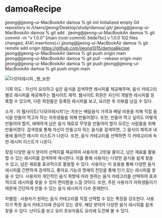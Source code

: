 # damoaRecipe

jjeong@jjeong-ui-MacBookAir damoa % git init
Initialized empty Git repository in /Users/jjeong/Desktop/study/damoa/.git/
jjeong@jjeong-ui-MacBookAir damoa % git add .
jjeong@jjeong-ui-MacBookAir damoa % git commit -m "v 1.0.0"
[main (root-commit) 3dde7bc] v 1.0.0
 102 files changed, 4141 insertions(+)
jjeong@jjeong-ui-MacBookAir damoa % git remote add origin https://github.com/jjeong1015/damoaRecipe
jjeong@jjeong-ui-MacBookAir damoa % git push origin main
jjeong@jjeong-ui-MacBookAir damoa % git pull --rebase origin main
jjeong@jjeong-ui-MacBookAir damoa % git push
jjeong@jjeong-ui-MacBookAir damoa % git push origin main

![다모아레시피 _쩡_보완](https://github.com/jjeong1015/damoaRecipe/assets/82391356/49d755c1-dcb6-4dc4-9c32-b4c7a0fae54e)

기획 의도 : 자신이 요리하고 싶은 음식을 검색하면 레시피를 제공해주며, 음식 카테고리별로 레시피를 제공해주는 웹사이트 제작. 웹사이트 회원은 자신이 개발한 레시피를 등록할 수 있으며, 다른 회원들은 등록된 레시피를 보고, 요리한 후 리뷰를 남길 수 있다.

소개 : 이 웹사이트(‘다모아레시피’)는 치솟는 배달음식 가격과 배달 비용을 피해 직접 음식을 만들어 먹고자 하는 자취생들을 위해 만들어졌다. 또한, 만들어 먹고 싶어도 어떻게 만들어야 할지, 애매하게 남은 음식 재료로 무엇을 만들어야 할지 모르는 사람들을 위해 만들어졌다. 검색창을 통해 자신이 만들고자 하는 음식을 검색하면, 그 음식이 제목과 내용에 들어간 레시피 리스트가 나온다. 또한, 음식 카테고리를 선택하면 각 카테고리에 속한 레시피 리스트가 나온다. 

장점 
 다양한 음식 분야의 선택지를 제공하여 사용자의 고민을 줄이고, 남은 재료를 활용할 수 있는 레시피를 검색하여 제시한다. 이를 통해 사용자는 다양한 음식을 쉽게 찾을 수 있고, 남은 재료를 효과적으로 활용할 수 있다. 
 사용자는 이 응용을 통해 다양한 음식 레시피를 간편하게 검색하고, 좋아요 기능과 명예의 전당을 통해 인기 있는 레시피를 찾을 수 있다. 사용자의 개인적인 음식 취향에 따라 원하는 음식 카테고리를 선택하여 효과적으로 레시피를 찾을 수 있어 편리함을 느낄 것이다. 또한, 주된 사용자가 자취생들이기 때문에 간단하게 만들 수 있는 음식 레시피가 다수 존재한다.

차별점 : 사용자가 원하는 음식 카테고리를 직접 선택할 수 있는 특징을 강조한다. 사용자가 특정 음식 카테고리에 관심이 있는 경우, 해당 분야의 다양한 음식 레시피를 쉽게 찾을 수 있다. 난이도를 보고 요리 초보자들도 요리에 도전해 볼 수 있다. 
